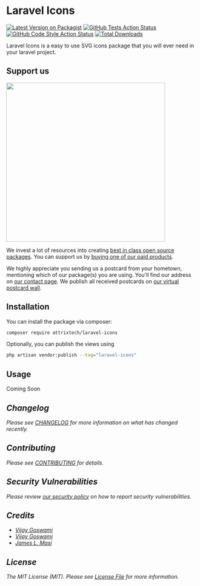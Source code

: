 # Laravel Icons

[![Latest Version on Packagist](https://img.shields.io/packagist/v/attrixtech/laravel-icons.svg?style=flat-square)](https://packagist.org/packages/attrixtech/laravel-icons)
[![GitHub Tests Action Status](https://img.shields.io/github/actions/workflow/status/attrixtech/laravel-icons/run-tests.yml?branch=main&label=tests&style=flat-square)](https://github.com/attrixtech/laravel-icons/actions?query=workflow%3Arun-tests+branch%3Amain)
[![GitHub Code Style Action Status](https://img.shields.io/github/actions/workflow/status/attrixtech/laravel-icons/fix-php-code-style-issues.yml?branch=main&label=code%20style&style=flat-square)](https://github.com/attrixtech/laravel-icons/actions?query=workflow%3A"Fix+PHP+code+style+issues"+branch%3Amain)
[![Total Downloads](https://img.shields.io/packagist/dt/attrixtech/laravel-icons.svg?style=flat-square)](https://packagist.org/packages/attrixtech/laravel-icons)

Laravel Icons is a easy to use SVG icons package that you will ever need in your laravel project.
## Support us

[<img src="https://github-ads.s3.eu-central-1.amazonaws.com/laravel-icons.jpg?t=1" width="419px" />](https://spatie.be/github-ad-click/laravel-icons)

We invest a lot of resources into creating [best in class open source packages](https://spatie.be/open-source). You can support us by [buying one of our paid products](https://spatie.be/open-source/support-us).

We highly appreciate you sending us a postcard from your hometown, mentioning which of our package(s) you are using. You'll find our address on [our contact page](https://spatie.be/about-us). We publish all received postcards on [our virtual postcard wall](https://spatie.be/open-source/postcards).

## Installation

You can install the package via composer:

```bash
composer require attrixtech/laravel-icons
```

Optionally, you can publish the views using

```bash
php artisan vendor:publish --tag="laravel-icons"
```

## Usage

Coming Soon <I have to write this>

## Changelog

Please see [CHANGELOG](CHANGELOG.md) for more information on what has changed recently.

## Contributing

Please see [CONTRIBUTING](CONTRIBUTING.md) for details.

## Security Vulnerabilities

Please review [our security policy](../../security/policy) on how to report security vulnerabilities.

## Credits

- [Vijay Goswami](https://github.com/developervijay7)
- [Vijay Goswami](https://github.com/hexpit)
- [James L. Masi](https://github.com/jlmasi)

## License

The MIT License (MIT). Please see [License File](LICENSE.md) for more information.
